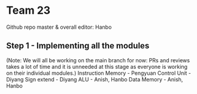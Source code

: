 # Team 23
Github repo master & overall editor: Hanbo
## Step 1 - Implementing all the modules
(Note: We will all be working on the main branch for now: PRs and reviews takes a lot of time and it is unneeded at this stage as everyone is working on their individual modules.)
Instruction Memory - Pengyuan
Control Unit - Diyang
Sign extend - Diyang
ALU - Anish, Hanbo
Data Memory - Anish, Hanbo